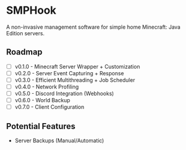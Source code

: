 # SMPHook
A non-invasive management software for simple home Minecraft: Java Edition servers.

## Roadmap
- [ ] v0.1.0 - Minecraft Server Wrapper + Customization
- [ ] v0.2.0 - Server Event Capturing + Response
- [ ] v0.3.0 - Efficient Multithreading + Job Scheduler
- [ ] v0.4.0 - Network Profiling
- [ ] v0.5.0 - Discord Integration (Webhooks)
- [ ] v0.6.0 - World Backup
- [ ] v0.7.0 - Client Configuration

## Potential Features
- Server Backups (Manual/Automatic)
